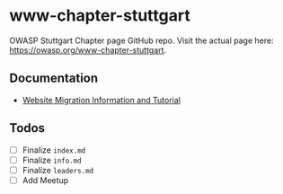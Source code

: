 # www-chapter-stuttgart

OWASP Stuttgart Chapter page GitHub repo. Visit the actual page here: <https://owasp.org/www-chapter-stuttgart>.

## Documentation

- [Website Migration Information and Tutorial](https://owasp.org/migration/)

## Todos

- [ ] Finalize `index.md`
- [ ] Finalize `info.md`
- [ ] Finalize `leaders.md`
- [ ] Add Meetup
